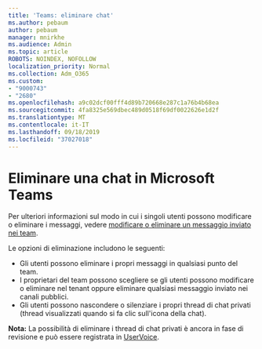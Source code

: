 ```yaml
---
title: 'Teams: eliminare chat'
ms.author: pebaum
author: pebaum
manager: mnirkhe
ms.audience: Admin
ms.topic: article
ROBOTS: NOINDEX, NOFOLLOW
localization_priority: Normal
ms.collection: Adm_O365
ms.custom:
- "9000743"
- "2680"
ms.openlocfilehash: a9c02dcf00fff4d89b720668e287c1a76b4b68ea
ms.sourcegitcommit: 4fa8325e569dbec489d0518f69df0022626e1d2f
ms.translationtype: MT
ms.contentlocale: it-IT
ms.lasthandoff: 09/18/2019
ms.locfileid: "37027018"
---
```

# <a name="delete-a-chat-in-microsoft-teams"></a>Eliminare una chat in Microsoft Teams

Per ulteriori informazioni sul modo in cui i singoli utenti possono modificare o eliminare i messaggi, vedere [modificare o eliminare un messaggio inviato nei team](https://support.office.com/article/5f1fe604-a900-4a07-b8b7-8cf70ed6b263). 

Le opzioni di eliminazione includono le seguenti:

- Gli utenti possono eliminare i propri messaggi in qualsiasi punto del team.
- I proprietari del team possono scegliere se gli utenti possono modificare o eliminare nel tenant oppure eliminare qualsiasi messaggio inviato nei canali pubblici.
- Gli utenti possono nascondere o silenziare i propri thread di chat privati (thread visualizzati quando si fa clic sull'icona della chat).

**Nota:** La possibilità di eliminare i thread di chat privati è ancora in fase di revisione e può essere registrata in [UserVoice](https://microsoftteams.uservoice.com/forums/555103-public/suggestions/33535006-delete-private-chat-threads). 